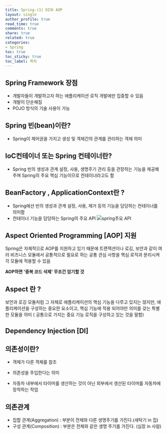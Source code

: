 ```yaml
---
title: Spring-(1) DI와 AOP
layout: single
author_profile: true
read_time: true
comments: true
share: true
related: true
categories:
- Spring
toc: true
toc_sticky: true
toc_label: 목차
---
```


## Spring Framework 장점
- 개발자들이 개발하고자 하는 애플리케이션 로직 개발에만 집중할 수 있음
- 개발이 단순해짐
- POJO 방식의 기술 사용이 가능 

## Spring 빈(bean)이란?
- Spring이 제어권을 가지고 생성 및 객체간의 관계를 관리하는 객체 의미

## IoC컨테이너 또는 Spring 컨테이너란?
- Spring 빈의 생성과 관계 설정, 사용, 생명주기 관리 등을 관장하는 기능을 제공해주며
Spring의 주요 핵심 기능이므로 컨테이너라고도 함 


## BeanFactory , ApplicationContext란 ?
- Spring에선 빈의 생성과 관계 설정, 사용, 제거 등의 기능을 담당하는 컨테이너를 의미함
- 컨테이너 기능을 담당하는 Spring의 주요 API
![spring주요 API](https://user-images.githubusercontent.com/37354978/106012858-32320d00-60ff-11eb-9719-033b56efe74e.PNG)

## Aspect Oriented Programming [AOP] 지원

Spring은 자체적으로 AOP를 지원하고 있기 때문에 트랜잭션이나 로깅, 보안과 같이 여러 비즈니스 모듈에서
공통적으로 필요로 하는 공통 관심 사항을 핵심 로직과 분리시켜 각 모듈에 적용할 수 있음

**AOP하면 '중복 코드 삭제' 무조건 암기할 것**

## Aspect 란 ?
보안과 로깅 모듈처럼 그 자체로 애플리케이션의 핵심 기능을 다루고 있지는 않지만,
애플리케이션을 구성하는 중요한 요소이고,
핵심 기능에 적용 되어야만 의미를 갖는 특별한 모듈을 의미
( 공통으로 가지는 중요 기능 로직을 구성하고 있는 것을 말함)


## Dependency Injection [DI]

## 의존성이란?
- 객체가 다른 객체를 참조

- 의존성을 주입한다는 의미
- 자동차 내부에서 타이머를 생산하는 것이 아닌 외부에서 생산된 타이머를 자동차에 장착하는 작업

## 의존관계
- 집합 관계(Aggregation) : 부분이 전체와 다른 생명주기를 가진다.(세탁기 in 집)
- 구성 관계(Composition) : 부분은 전체와 같은 생명 주기를 가진다. (심장 in 사람)



